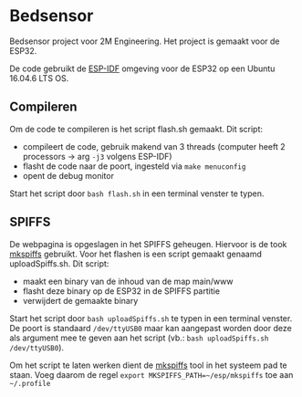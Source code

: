 # Bedsensor

Bedsensor project voor 2M Engineering. Het project is gemaakt voor de ESP32.

De code gebruikt de [ESP-IDF] omgeving voor de ESP32 op een Ubuntu 16.04.6 LTS OS.

## Compileren
Om de code te compileren is het script flash.sh gemaakt. Dit script: 
- compileert de code, gebruik makend van 3 threads (computer heeft 2 processors -> arg `-j3` volgens ESP-IDF)
- flasht de code naar de poort, ingesteld via `make menuconfig`
- opent de debug monitor

Start het script door `bash flash.sh` in een terminal venster te typen.

## SPIFFS
De webpagina is opgeslagen in het SPIFFS geheugen. Hiervoor is de took [mkspiffs] gebruikt.
Voor het flashen is een script gemaakt genaamd uploadSpiffs.sh. Dit script:
- maakt een binary van de inhoud van de map main/www
- flasht deze binary op de ESP32 in de SPIFFS partitie
- verwijdert de gemaakte binary

Start het script door `bash uploadSpiffs.sh` te typen in een terminal venster. 
De poort is standaard `/dev/ttyUSB0` maar kan aangepast worden door deze als argument mee te geven aan het script (vb.: `bash uploadSpiffs.sh /dev/ttyUSB0`).

Om het script te laten werken dient de [mkspiffs] tool in het systeem pad te staan.
Voeg daarom de regel `export MKSPIFFS_PATH=~/esp/mkspiffs` toe aan `~/.profile`

[ESP-IDF]: https://github.com/espressif/esp-idf
[mkspiffs]: https://github.com/igrr/mkspiffs
